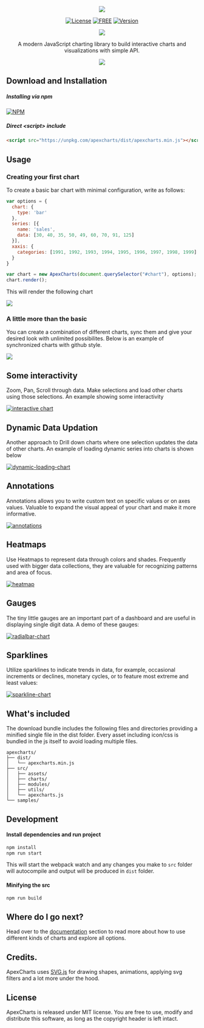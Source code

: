 <p align="center"><img src="https://apexcharts.com/media/apexcharts-logo.png"></p>

<p align="center">
  <a href="https://github.com/apexcharts/apexcharts.js/blob/master/LICENSE"><img src="https://img.shields.io/badge/License-MIT-brightgreen.svg" alt="License"></a>
  <a href="https://github.com/apexcharts/apexcharts.js/blob/master/LICENSE"><img src="https://img.shields.io/badge/price-FREE-0098f7.svg" alt="FREE"></a>
  <a href="https://www.npmjs.com/package/apexcharts"><img src="https://img.shields.io/npm/v/apexcharts.svg" alt="Version"></a>
</p>
<p align="center">
  <a href="https://twitter.com/intent/tweet?text=Create%20visualizations%20with%20this%20free%20and%20open-source%20JavaScript%20Chart%20library&url=https://www.apexcharts.com&hashtags=javascript,charts,visualizations,developers,apexcharts"><img src="https://img.shields.io/twitter/url/http/shields.io.svg?style=social"> </a>
</p>

<p align="center">A modern JavaScript charting library to build interactive charts and visualizations with simple API.</p>

<p align="center"><a href="https://apexcharts.com/javascript-chart-demos/"><img src="https://apexcharts.com/media/apexcharts-banner.png"></a></p>

## Download and Installation

##### Installing via npm
[![NPM](https://nodei.co/npm/apexcharts.png?mini=true)](https://npmjs.org/package/apexcharts)

##### Direct &lt;script&gt; include
```html
<script src="https://unpkg.com/apexcharts/dist/apexcharts.min.js"></script>
```

## Usage

### Creating your first chart
To create a basic bar chart with minimal configuration, write as follows:
```js
var options = {
  chart: {
    type: 'bar'
  },
  series: [{
    name: 'sales',
    data: [30, 40, 35, 50, 49, 60, 70, 91, 125]
  }],
  xaxis: {
    categories: [1991, 1992, 1993, 1994, 1995, 1996, 1997, 1998, 1999]
  }
}

var chart = new ApexCharts(document.querySelector("#chart"), options);
chart.render();
```
This will render the following chart
<p align="left"><a href="https://apexcharts.com/javascript-chart-demos/column-charts/"><img src="https://apexcharts.com/media/first-bar-chart.svg"></a></p>

### A little more than the basic

You can create a combination of different charts, sync them and give your desired look with unlimited possibilites.
Below is an example of synchronized charts with github style.
<p align="left"><a href="https://apexcharts.com/javascript-chart-demos/area-charts/github-style/"><img src="https://apexcharts.com/media/github-charts.gif"></a></p>


## Some interactivity
Zoom, Pan, Scroll through data. Make selections and load other charts using those selections.
An example showing some interactivity
<p align="left"><a href="https://codepen.io/apexcharts/pen/QrbEQg" target="_blank"><img src="https://apexcharts.com/media/interactivity.gif" alt="interactive chart"></a></p>

## Dynamic Data Updation
Another approach to Drill down charts where one selection updates the data of other charts.
An example of loading dynamic series into charts is shown below
<p align="left"><a href="https://apexcharts.com/javascript-chart-demos/column-charts/dynamic-loaded-chart/"><img src="https://apexcharts.com/media/dynamic-selection.gif" alt="dynamic-loading-chart" /></a></p>


## Annotations
Annotations allows you to write custom text on specific values or on axes values. Valuable to expand the visual appeal of your chart and make it more informative.
<p align="left"><a href="https://apexcharts.com/docs/annotations/"><img src="https://apexcharts.com/media/annotations" alt="annotations" /></a></p>


## Heatmaps
Use Heatmaps to represent data through colors and shades. Frequently used with bigger data collections, they are valuable for recognizing patterns and area of focus. 
<p align="left"><a href="https://apexcharts.com/javascript-chart-demos/heatmap-charts/"><img src="https://apexcharts.com/media/heatmap.png" alt="heatmap" /></a></p>

## Gauges
The tiny little gauges are an important part of a dashboard and are useful in displaying single digit data. A demo of these gauges:
<p align="left"><a href="https://apexcharts.com/javascript-chart-demos/radialbar-charts/"><img src="https://apexcharts.com/media/radialbars.png" alt="radialbar-chart" /></a></p>

## Sparklines
Utilize sparklines to indicate trends in data, for example, occasional increments or declines, monetary cycles, or to feature most extreme and least values:
<p align="left"><a href="https://apexcharts.com/javascript-chart-demos/sparklines/"><img src="https://apexcharts.com/media/sparklines.png" alt="sparkline-chart" /></a></p>


## What's included

The download bundle includes the following files and directories providing a minified single file in the dist folder. Every asset including icon/css is bundled in the js itself to avoid loading multiple files.

```
apexcharts/
├── dist/
│   └── apexcharts.min.js
├── src/
│   ├── assets/
│   ├── charts/
│   ├── modules/
│   ├── utils/
│   └── apexcharts.js
└── samples/
```

## Development
#### Install dependencies and run project

```bash
npm install
npm run start
```
This will start the webpack watch and any changes you make to `src` folder will autocompile and output will be produced in `dist` folder.

#### Minifying the src
```bash
npm run build
```

## Where do I go next?

Head over to the <a href="https://apexcharts.com/docs/">documentation</a> section to read more about how to use different kinds of charts and explore all options.

## Credits.
ApexCharts uses <a href="http://svgjs.com/" target="_blank">SVG.js</a> for drawing shapes, animations, applying svg filters and a lot more under the hood.

## License
ApexCharts is released under MIT license. You are free to use, modify and distribute this software, as long as the copyright header is left intact.
